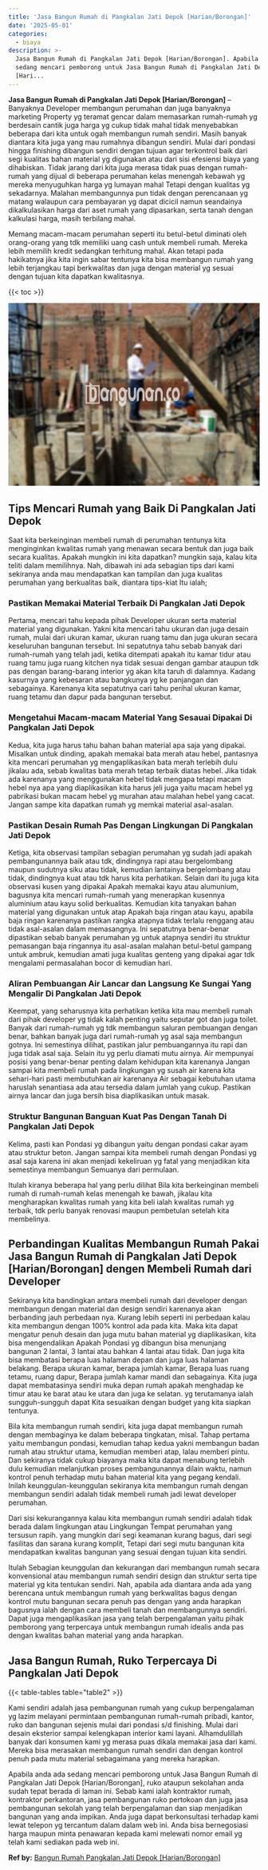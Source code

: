 ```yaml
---
title: 'Jasa Bangun Rumah di Pangkalan Jati Depok [Harian/Borongan]'
date: '2025-05-01'
categories:
  - biaya
description: >-
  Jasa Bangun Rumah di Pangkalan Jati Depok [Harian/Borongan]. Apabila anda ada
  sedang mencari pemborong untuk Jasa Bangun Rumah di Pangkalan Jati Depok
  [Hari...
---
```


**Jasa Bangun Rumah di Pangkalan Jati Depok \[Harian/Borongan\]** – Banyaknya Developer membangun perumahan dan juga banyaknya marketing Property yg teramat gencar dalam memasarkan rumah-rumah yg berdesain cantik juga harga yg cukup tidak mahal tidak menyebabkan beberapa dari kita untuk ogah membangun rumah sendiri. Masih banyak diantara kita juga yang mau rumahnya dibangun sendiri. Mulai dari pondasi hingga finishing dibangun sendiri dengan tujuan agar terkontrol baik dari segi kualitas bahan material yg digunakan atau dari sisi efesiensi biaya yang dihabiskan. Tidak jarang dari kita juga merasa tidak puas dengan rumah-rumah yang dijual di beberapa perumahan kelas menengah kebawah yg mereka menyuguhkan harga yg lumayan mahal Tetapi dengan kualitas yg sekadarnya. Malahan membangunnya pun tidak dengan perencanaan yg matang walaupun cara pembayaran yg dapat dicicil namun seandainya dikalkulasikan harga dari aset rumah yang dipasarkan, serta tanah dengan kalkulasi harga, masih terbilang mahal.

Memang macam-macam perumahan seperti itu betul-betul diminati oleh orang-orang yang tdk memiliki uang cash untuk membeli rumah. Mereka lebih memilih kredit sedangkan terhitung mahal. Akan tetapi pada hakikatnya jika kita ingin sabar tentunya kita bisa membangun rumah yang lebih terjangkau tapi berkwalitas dan juga dengan material yg sesuai dengan tujuan kita dapatkan kwalitasnya.

{{< toc >}}

![Jasa Bangun Rumah di Pangkalan Jati Depok [Harian/Borongan]](/images/borong-bangunan-03.png)

## Tips Mencari Rumah yang Baik Di Pangkalan Jati Depok

Saat kita berkeinginan membeli rumah di perumahan tentunya kita menginginkan kwalitas rumah yang menawan secara bentuk dan juga baik secara kualitas. Apakah mungkin ini kita dapatkan? mungkin saja, kalau kita teliti dalam memilihnya. Nah, dibawah ini ada sebagian tips dari kami sekiranya anda mau mendapatkan kan tampilan dan juga kualitas perumahan yang berkualitas baik, diantara tips-kiat Itu ialah;

### Pastikan Memakai Material Terbaik Di Pangkalan Jati Depok

Pertama, mencari tahu kepada pihak Developer ukuran serta material material yang digunakan. Yakni kita mencari tahu ukuran dan juga desain rumah, mulai dari ukuran kamar, ukuran ruang tamu dan juga ukuran secara keseluruhan bangunan tersebut. Ini sepatutnya tahu sebab banyak dari rumah-rumah yang telah jadi, ketika ditempati apakah itu kamar tidur atau ruang tamu juga ruang kitchen nya tidak sesuai dengan gambar ataupun tdk pas dengan barang-barang interior yg akan kita taruh di dalamnya. Kadang kasurnya yang kebesaran atau bangkunya yg ke panjangan dan sebagainya. Karenanya kita sepatutnya cari tahu perihal ukuran kamar, ruang tetamu dan dapur pada bangunan tersebut.

### Mengetahui Macam-macam Material Yang Sesauai Dipakai Di Pangkalan Jati Depok

Kedua, kita juga harus tahu bahan bahan material apa saja yang dipakai. Misalkan untuk dinding, apakah memakai bata merah atau hebel, pantasnya kita mencari perumahan yg mengaplikasikan bata merah terlebih dulu jikalau ada, sebab kwalitas bata merah tetap terbaik diatas hebel. Jika tidak ada karenanya yang menggunakan hebel tidak mengapa tetapi macam hebel nya apa yang diaplikasikan kita harus jeli juga yaitu macam hebel yg pabrikasi bukan macam hebel yg murahan atau malahan hebel yang cacat. Jangan sampe kita dapatkan rumah yg memkai material asal-asalan.

### Pastikan Desain Rumah Pas Dengan Lingkungan Di Pangkalan Jati Depok

Ketiga, kita observasi tampilan sebagian perumahan yg sudah jadi apakah pembangunannya baik atau tdk, dindingnya rapi atau bergelombang maupun sudutnya siku atau tidak, kemudian lantainya bergelombang atau tidak, dindingnya kuat atau tdk harus kita perhatikan. Selain dari itu juga kita observasi kusen yang dipakai Apakah memakai kayu atau alumunium, bagusnya kita mencari rumah-rumah yang menerapkan kusennya aluminium atau kayu solid berkualitas. Kemudian kita tanyakan bahan material yang digunakan untuk atap Apakah baja ringan atau kayu, apabila baja ringan karenanya pastikan rangka atapnya tidak terlalu renggang atau tidak asal-asalan dalam memasangnya. Ini sepatutnya benar-benar dipastikan sebab banyak perumahan yg untuk atapnya sendiri itu struktur pemasangan baja ringannya itu asal-asalan malahan betul-betul gampang untuk ambruk, kemudian amati juga kualitas genteng yang dipakai agar tdk mengalami permasalahan bocor di kemudian hari.

### Aliran Pembuangan Air Lancar dan Langsung Ke Sungai Yang Mengalir Di Pangkalan Jati Depok

Keempat, yang seharusnya kita perhatikan ketika kita mau membeli rumah dari pihak developer yg tidak kalah penting yaitu seputar got dan juga toilet. Banyak dari rumah-rumah yg tdk membangun saluran pembuangan dengan benar, bahkan banyak juga dari rumah-rumah yg asal saja membangun gotnya. Ini semestinya dilihat, pastikan jalur pembuangannya itu rapi dan juga tidak asal saja. Selain itu yg perlu diamati mutu airnya. Air mempunyai posisi yang benar-benar penting dalam kehidupan kita karenanya Jangan sampai kita membeli rumah pada lingkungan yg susah air karena kita sehari-hari pasti membutuhkan air karenanya Air sebagai kebutuhan utama haruslah senantiasa ada atau tersedia dalam jumlah yang cukup. Pastikan airnya lancar dan juga bersih bisa diaplikasikan untuk masak.

### Struktur Bangunan Banguan Kuat Pas Dengan Tanah Di Pangkalan Jati Depok

Kelima, pasti kan Pondasi yg dibangun yaitu dengan pondasi cakar ayam atau struktur beton. Jangan sampai kita membeli rumah dengan Pondasi yg asal saja karena ini akan menjadi kekeliruan yg fatal yang menjadikan kita semestinya membangun Semuanya dari permulaan.

Itulah kiranya beberapa hal yang perlu dilihat Bila kita berkeinginan membeli rumah di rumah-rumah kelas menengah ke bawah, jikalau kita mengharapkan kwalitas rumah yang kita beli ialah kwalitas rumah yg terbaik, tdk perlu banyak renovasi maupun pembetulan setelah kita membelinya.

## Perbandingan Kualitas Membangun Rumah Pakai Jasa Bangun Rumah di Pangkalan Jati Depok \[Harian/Borongan\] dengen Membeli Rumah dari Developer

Sekiranya kita bandingkan antara membeli rumah dari developer dengan membangun dengan material dan design sendiri karenanya akan berbanding jauh perbedaan nya. Kurang lebih seperti ini perbedaan kalau kita membangun dengan 100% kontrol ada pada kita. Maka kita dapat mengatur penuh desain dan juga mutu bahan material yg diaplikasikan, kita bisa mengendalikan Apakah Pondasi yg dibangun bisa menunjang bangunan 2 lantai, 3 lantai atau bahkan 4 lantai atau tidak. Dan juga kita bisa membatasi berapa luas halaman depan dan juga luas halaman belakang. Berapa ukuran kamar, berapa jumlah kamar, Berapa luas ruang tetamu, ruang dapur, Berapa jumlah kamar mandi dan sebagainya. Kita juga dapat membatasinya sendiri muka depan rumah apakah menghadap ke timur atau ke barat atau ke utara dan juga ke selatan. yg terutamanya ialah sungguh-sungguh dapat Kita sesuaikan dengan budget yang kita siapkan tentunya.

Bila kita membangun rumah sendiri, kita juga dapat membangun rumah dengan membaginya ke dalam beberapa tingkatan, misal. Tahap pertama yaitu membangun pondasi, kemudian tahap kedua yakni membangun badan rumah atau struktur utama, kemudian memberi atap, lalau memberi pintu. Dan sekiranya tidak cukup biayanya maka kita dapat menabung terlebih dulu kemudian melanjutkan proses pembangunannya dilain waktu, namun kontrol penuh terhadap mutu bahan material kita yang pegang kendali. Inilah keunggulan-keunggulan sekiranya kita membangun rumah dengan membangun sendiri adalah tidak membeli rumah jadi lewat developer perumahan.

Dari sisi kekurangannya kalau kita membangun rumah sendiri adalah tidak berada dalam lingkungan atau Lingkungan Tempat perumahan yang tersusun rapih. yang mungkin dari segi keamanan kurang bagus, dari segi fasilitas dan sarana kurang komplit, Tetapi dari segi mutu bangunan kita mendapatkan kwalitas bangunan yang sesuai dengan tujuan kita sendiri.

Itulah Sebagian keunggulan dan kekurangan dari membangun rumah secara konvensional atau membangun rumah sendiri design dan struktur serta tipe material yg kita tentukan sendiri. Nah, apabila ada diantara anda ada yang berencana untuk membangun rumah yang berkwalitas bagus dengan kontrol mutu bangunan secara penuh pas dengan yang anda harapkan bagusnya ialah dengan cara membeli tanah dan membangunnya sendiri. Dapat juga mengaplikasikan jasa yang telah berpengalaman yaitu pihak pemborong yang terpercaya untuk membangun rumah idealis anda pas dengan kwalitas bahan material yang anda harapkan.

## Jasa Bangun Rumah, Ruko Terpercaya Di Pangkalan Jati Depok

{{< table-tables table="table2" >}}

Kami sendiri adalah jasa pembangunan rumah yang cukup berpengalaman yg lazim melayani permintaan pembangunan rumah-rumah pribadi, kantor, ruko dan bangunan sejenis mulai dari pondasi s/d finishing. Mulai dari desain eksterior sampai kelengkapan interior kami layani. Alhamdulillah banyak dari konsumen kami yg merasa puas dikala memakai jasa dari kami. Mereka bisa merasakan membangun rumah sendiri dan dengan kontrol penuh pada mutu material sebagaimana yang mereka harapkan.

Apabila anda ada sedang mencari pemborong untuk Jasa Bangun Rumah di Pangkalan Jati Depok \[Harian/Borongan\], ruko ataupun sekolahan anda sudah tepat berada di laman ini. Sebab kami ialah kontraktor rumah, kontraktor perkantoran, jasa pembangunan ruko pertokoan dan juga jasa pembangunan sekolah yang telah berpengalaman dan siap menjadikan bangunan yang anda impikan. Anda juga dapat berkonsultasi terhadap kami lewat telepon yg tercantum dalam dalam web ini. Anda bisa bernegosiasi harga maupun minta penawaran kepada kami melewati nomor email yg telah kami sediakan pada web ini.

**Ref by:** [Bangun Rumah Pangkalan Jati Depok [Harian/Borongan]](https://id.wikipedia.org/wiki/Bangun)
